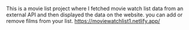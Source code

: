 This is a movie list project where I fetched movie watch list data from an external API and then displayed the data on the website. you can add or remove films from your list.                                                                                                                                    https://moviewatchlist1.netlify.app/      
 
